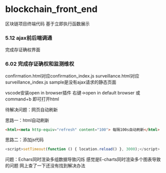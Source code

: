 # blockchain_front_end
区块链项目终端代码 
基于立即执行函数展示

### 5.12 ajax前后端调通
完成存证确权界面

### 6.02 完成存证确权和监测维权
confirmation.html对应confirmation_index.js
surveillance.html对应surveillance_index.js
sample是没有ajax请求的静态页面

vscode安装open in browser插件 右键->open in default browser 或 command+b 即可打开html

待解决问题：网页自动刷新

思路一：html自动刷新 
```html
<html><meta http-equiv="refresh" content="100"> 每隔100s自动刷新</html>
```

思路二：添加js代码
```javascript
<script>setTimeout(function () { location.reload() }, 3000);</script>
```

问题：Echars同时渲染多组数据导致闪烁 感觉是E-charts同时渲染多个图表导致的问题 网上查了一下还没有找到解决办法
